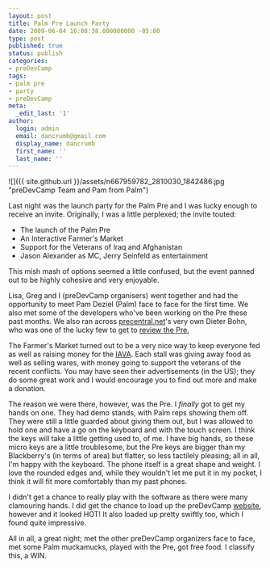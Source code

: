 ```yaml
---
layout: post
title: Palm Pre Launch Party
date: 2009-06-04 16:08:38.000000000 -05:00
type: post
published: true
status: publish
categories:
- preDevCamp
tags:
- palm pre
- party
- preDevCamp
meta:
  _edit_last: '1'
author:
  login: admin
  email: dancrumb@gmail.com
  display_name: dancrumb
  first_name: ''
  last_name: ''
---
```

![]({{ site.github.url }}/assets/n667959782_2810030_1842486.jpg "preDevCamp Team and Pam from Palm")

Last night was the launch party for the Palm Pre and I was lucky enough to receive an invite. Originally, I was a little perplexed; the invite touted:

*   The launch of the Palm Pre
*   An Interactive Farmer's Market
*   Support for the Veterans of Iraq and Afghanistan
*   Jason Alexander as MC, Jerry Seinfeld as entertainment

This mish mash of options seemed a little confused, but the event panned out to be highly cohesive and very enjoyable.

Lisa, Greg and I (preDevCamp organisers) went together and had the opportunity to meet Pam Deziel (Palm) face to face for the first time. We also met some of the developers who've been working on the Pre these past months. We also ran across [precentral.net](http://precentral.net)'s very own Dieter Bohn, who was one of the lucky few to get to [review the Pre.](http://www.precentral.net/palm-pre-review)

The Farmer's Market turned out to be a very nice way to keep everyone fed as well as raising money for the [IAVA](http://iava.org/). Each stall was giving away food as well as selling wares, with money going to support the veterans of the recent conflicts. You may have seen their advertisements (in the US); they do some great work and I would encourage you to find out more and make a donation.

The reason we were there, however, was the Pre. I _finally_ got to get my hands on one. They had demo stands, with Palm reps showing them off. They were still a little guarded about giving them out, but I was allowed to hold one and have a go on the keyboard and with the touch screen. I think the keys will take a little getting used to, of me. I have big hands, so these micro keys are a little troublesome, but the Pre keys are bigger than my Blackberry's (in terms of area) but flatter, so less tactilely pleasing; all in all, I'm happy with the keyboard. The phone itself is a great shape and weight. I love the rounded edges and, while they wouldn't let me put it in my pocket, I think it will fit more comfortably than my past phones.

I didn't get a chance to really play with the software as there were many clamouring hands. I did get the chance to load up the preDevCamp [website](http://predevcamp.org), however and it looked HOT! It also loaded up pretty swiftly too, which I found quite impressive.

All in all, a great night; met the other preDevCamp organizers face to face, met some Palm muckamucks, played with the Pre, got free food. I classify this, a WIN.
